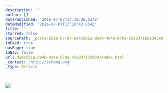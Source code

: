 ```yaml
---
description: ''
author: []
datePublished: '2016-07-07T17:19:30.637Z'
dateModified: '2016-07-07T17:18:43.854Z'
title: ''
starred: false
sourcePath: _posts/2016-07-07-da4c5b1a-de4b-494e-b70a-c5e837182934.md
inFeed: true
hasPage: true
inNav: false
url: da4c5b1a-de4b-494e-b70a-c5e837182934/index.html
_context: 'http://schema.org'
_type: Article

---
```

![](https://the-grid-user-content.s3-us-west-2.amazonaws.com/0620c9e1-604b-4c3c-9b6f-18840b00ed17.jpg)